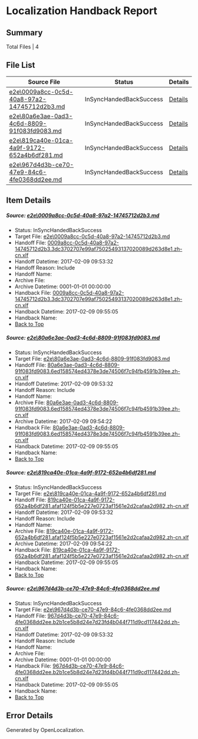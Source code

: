 # <a name='report-top'></a> Localization Handback Report

## Summary
 Total Files | 4

## File List
 Source File | Status | Details 
 ----------- | ------ | ------- 
 [e2e\0009a8cc-0c5d-40a8-97a2-14745712d2b3.md](https://github.com/OpenLocalizationTestOrg/ol-test0/blob/bb497409a78076b24eeb968f5af86dcca5190a4b/e2e/0009a8cc-0c5d-40a8-97a2-14745712d2b3.md) | InSyncHandedBackSuccess | [Details](#e56972330f97549155beb7e41926da2500f14c7d1)
 [e2e\80a6e3ae-0ad3-4c6d-8809-91f083fd9083.md](https://github.com/OpenLocalizationTestOrg/ol-test0/blob/bb497409a78076b24eeb968f5af86dcca5190a4b/e2e/80a6e3ae-0ad3-4c6d-8809-91f083fd9083.md) | InSyncHandedBackSuccess | [Details](#b23d2a0a697c1a4aca5ff57c435be14eaf796c505)
 [e2e\819ca40e-01ca-4a9f-9172-652a4b6df281.md](https://github.com/OpenLocalizationTestOrg/ol-test0/blob/bb497409a78076b24eeb968f5af86dcca5190a4b/e2e/819ca40e-01ca-4a9f-9172-652a4b6df281.md) | InSyncHandedBackSuccess | [Details](#7e17337e6968c00ff3f8c5793602df46f243dcf76)
 [e2e\967d4d3b-ce70-47e9-84c6-4fe0368dd2ee.md](https://github.com/OpenLocalizationTestOrg/ol-test0/blob/bb497409a78076b24eeb968f5af86dcca5190a4b/e2e/967d4d3b-ce70-47e9-84c6-4fe0368dd2ee.md) | InSyncHandedBackSuccess | [Details](#45c72212bc2f654f1b867707ce64ee36030a94777)

## Item Details
##### <a name='e56972330f97549155beb7e41926da2500f14c7d1'></a> Source: [e2e\0009a8cc-0c5d-40a8-97a2-14745712d2b3.md](https://github.com/OpenLocalizationTestOrg/ol-test0/blob/bb497409a78076b24eeb968f5af86dcca5190a4b/e2e/0009a8cc-0c5d-40a8-97a2-14745712d2b3.md)
* Status: InSyncHandedBackSuccess
* Target File: [e2e\0009a8cc-0c5d-40a8-97a2-14745712d2b3.md](https://github.com/OpenLocalizationTestOrg/ol-test0-zhcn/blob/432f67d6a81e5390d562617754011d5de0e6e53a/e2e/0009a8cc-0c5d-40a8-97a2-14745712d2b3.md)
* Handoff File: [0009a8cc-0c5d-40a8-97a2-14745712d2b3.3dc3702707e99af75025493137020089d263d8e1.zh-cn.xlf](https://github.com/OpenLocalizationTestOrg/ol-test0-handoff/blob/3e4eb9c7a14bb2032d89e345796110f34d978ee5/ol-handoff/OpenLocalizationTestOrg/ol-test0-zhcn/shujia/ht/0009a8cc-0c5d-40a8-97a2-14745712d2b3.3dc3702707e99af75025493137020089d263d8e1.zh-cn.xlf)
* Handoff Datetime: 2017-02-09 09:53:32
* Handoff Reason: Include
* Handoff Name: 
* Archive File: 
* Archive Datetime: 0001-01-01 00:00:00
* Handback File: [0009a8cc-0c5d-40a8-97a2-14745712d2b3.3dc3702707e99af75025493137020089d263d8e1.zh-cn.xlf](https://github.com/OpenLocalizationTestOrg/ol-test0-handback/blob/6f5d5f145d17516303f9458940298b93de520bd0/ol-handback/OpenLocalizationTestOrg/ol-test0-zhcn/shujia/ht/0009a8cc-0c5d-40a8-97a2-14745712d2b3.3dc3702707e99af75025493137020089d263d8e1.zh-cn.xlf)
* Handback Datetime: 2017-02-09 09:55:05
* Handback Name: 
* [Back to Top](#report-top)

##### <a name='b23d2a0a697c1a4aca5ff57c435be14eaf796c505'></a> Source: [e2e\80a6e3ae-0ad3-4c6d-8809-91f083fd9083.md](https://github.com/OpenLocalizationTestOrg/ol-test0/blob/bb497409a78076b24eeb968f5af86dcca5190a4b/e2e/80a6e3ae-0ad3-4c6d-8809-91f083fd9083.md)
* Status: InSyncHandedBackSuccess
* Target File: [e2e\80a6e3ae-0ad3-4c6d-8809-91f083fd9083.md](https://github.com/OpenLocalizationTestOrg/ol-test0-zhcn/blob/432f67d6a81e5390d562617754011d5de0e6e53a/e2e/80a6e3ae-0ad3-4c6d-8809-91f083fd9083.md)
* Handoff File: [80a6e3ae-0ad3-4c6d-8809-91f083fd9083.6ed158574ed4378e3de74506f7c94fb4591b39ee.zh-cn.xlf](https://github.com/OpenLocalizationTestOrg/ol-test0-handoff/blob/3e4eb9c7a14bb2032d89e345796110f34d978ee5/ol-handoff/OpenLocalizationTestOrg/ol-test0-zhcn/shujia/ht/80a6e3ae-0ad3-4c6d-8809-91f083fd9083.6ed158574ed4378e3de74506f7c94fb4591b39ee.zh-cn.xlf)
* Handoff Datetime: 2017-02-09 09:53:32
* Handoff Reason: Include
* Handoff Name: 
* Archive File: [80a6e3ae-0ad3-4c6d-8809-91f083fd9083.6ed158574ed4378e3de74506f7c94fb4591b39ee.zh-cn.xlf](https://github.com/OpenLocalizationTestOrg/ol-test0-handoff/blob/bf3eb1ab6be73e9782df8c2ea9b55fb4ceb8cad1/ol-archive/OpenLocalizationTestOrg/ol-test0-zhcn/shujia/ht/80a6e3ae-0ad3-4c6d-8809-91f083fd9083.6ed158574ed4378e3de74506f7c94fb4591b39ee.zh-cn.xlf)
* Archive Datetime: 2017-02-09 09:54:22
* Handback File: [80a6e3ae-0ad3-4c6d-8809-91f083fd9083.6ed158574ed4378e3de74506f7c94fb4591b39ee.zh-cn.xlf](https://github.com/OpenLocalizationTestOrg/ol-test0-handback/blob/6f5d5f145d17516303f9458940298b93de520bd0/ol-handback/OpenLocalizationTestOrg/ol-test0-zhcn/shujia/ht/80a6e3ae-0ad3-4c6d-8809-91f083fd9083.6ed158574ed4378e3de74506f7c94fb4591b39ee.zh-cn.xlf)
* Handback Datetime: 2017-02-09 09:55:05
* Handback Name: 
* [Back to Top](#report-top)

##### <a name='7e17337e6968c00ff3f8c5793602df46f243dcf76'></a> Source: [e2e\819ca40e-01ca-4a9f-9172-652a4b6df281.md](https://github.com/OpenLocalizationTestOrg/ol-test0/blob/bb497409a78076b24eeb968f5af86dcca5190a4b/e2e/819ca40e-01ca-4a9f-9172-652a4b6df281.md)
* Status: InSyncHandedBackSuccess
* Target File: [e2e\819ca40e-01ca-4a9f-9172-652a4b6df281.md](https://github.com/OpenLocalizationTestOrg/ol-test0-zhcn/blob/432f67d6a81e5390d562617754011d5de0e6e53a/e2e/819ca40e-01ca-4a9f-9172-652a4b6df281.md)
* Handoff File: [819ca40e-01ca-4a9f-9172-652a4b6df281.afaf124f5b5e227e0723af1561e2d2cafaa2d982.zh-cn.xlf](https://github.com/OpenLocalizationTestOrg/ol-test0-handoff/blob/3e4eb9c7a14bb2032d89e345796110f34d978ee5/ol-handoff/OpenLocalizationTestOrg/ol-test0-zhcn/shujia/ht/819ca40e-01ca-4a9f-9172-652a4b6df281.afaf124f5b5e227e0723af1561e2d2cafaa2d982.zh-cn.xlf)
* Handoff Datetime: 2017-02-09 09:53:32
* Handoff Reason: Include
* Handoff Name: 
* Archive File: [819ca40e-01ca-4a9f-9172-652a4b6df281.afaf124f5b5e227e0723af1561e2d2cafaa2d982.zh-cn.xlf](https://github.com/OpenLocalizationTestOrg/ol-test0-handoff/blob/bf3eb1ab6be73e9782df8c2ea9b55fb4ceb8cad1/ol-archive/OpenLocalizationTestOrg/ol-test0-zhcn/shujia/ht/819ca40e-01ca-4a9f-9172-652a4b6df281.afaf124f5b5e227e0723af1561e2d2cafaa2d982.zh-cn.xlf)
* Archive Datetime: 2017-02-09 09:54:22
* Handback File: [819ca40e-01ca-4a9f-9172-652a4b6df281.afaf124f5b5e227e0723af1561e2d2cafaa2d982.zh-cn.xlf](https://github.com/OpenLocalizationTestOrg/ol-test0-handback/blob/6f5d5f145d17516303f9458940298b93de520bd0/ol-handback/OpenLocalizationTestOrg/ol-test0-zhcn/shujia/ht/819ca40e-01ca-4a9f-9172-652a4b6df281.afaf124f5b5e227e0723af1561e2d2cafaa2d982.zh-cn.xlf)
* Handback Datetime: 2017-02-09 09:55:05
* Handback Name: 
* [Back to Top](#report-top)

##### <a name='45c72212bc2f654f1b867707ce64ee36030a94777'></a> Source: [e2e\967d4d3b-ce70-47e9-84c6-4fe0368dd2ee.md](https://github.com/OpenLocalizationTestOrg/ol-test0/blob/bb497409a78076b24eeb968f5af86dcca5190a4b/e2e/967d4d3b-ce70-47e9-84c6-4fe0368dd2ee.md)
* Status: InSyncHandedBackSuccess
* Target File: [e2e\967d4d3b-ce70-47e9-84c6-4fe0368dd2ee.md](https://github.com/OpenLocalizationTestOrg/ol-test0-zhcn/blob/432f67d6a81e5390d562617754011d5de0e6e53a/e2e/967d4d3b-ce70-47e9-84c6-4fe0368dd2ee.md)
* Handoff File: [967d4d3b-ce70-47e9-84c6-4fe0368dd2ee.b2b1ce5b8d24e7d23fd4b044f711d9cd117442dd.zh-cn.xlf](https://github.com/OpenLocalizationTestOrg/ol-test0-handoff/blob/3e4eb9c7a14bb2032d89e345796110f34d978ee5/ol-handoff/OpenLocalizationTestOrg/ol-test0-zhcn/shujia/ht/967d4d3b-ce70-47e9-84c6-4fe0368dd2ee.b2b1ce5b8d24e7d23fd4b044f711d9cd117442dd.zh-cn.xlf)
* Handoff Datetime: 2017-02-09 09:53:32
* Handoff Reason: Include
* Handoff Name: 
* Archive File: 
* Archive Datetime: 0001-01-01 00:00:00
* Handback File: [967d4d3b-ce70-47e9-84c6-4fe0368dd2ee.b2b1ce5b8d24e7d23fd4b044f711d9cd117442dd.zh-cn.xlf](https://github.com/OpenLocalizationTestOrg/ol-test0-handback/blob/6f5d5f145d17516303f9458940298b93de520bd0/ol-handback/OpenLocalizationTestOrg/ol-test0-zhcn/shujia/ht/967d4d3b-ce70-47e9-84c6-4fe0368dd2ee.b2b1ce5b8d24e7d23fd4b044f711d9cd117442dd.zh-cn.xlf)
* Handback Datetime: 2017-02-09 09:55:05
* Handback Name: 
* [Back to Top](#report-top)


## Error Details

Generated by OpenLocalization.
